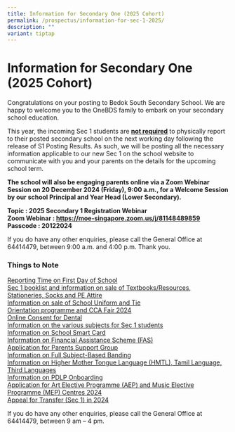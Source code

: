 ```yaml
---
title: Information for Secondary One (2025 Cohort)
permalink: /prospectus/information-for-sec-1-2025/
description: ""
variant: tiptap
---
```

<h1>Information for Secondary One (2025 Cohort)</h1>
<p>Congratulations on your posting to Bedok South Secondary School. We are
happy to welcome you to the OneBDS family to embark on your secondary school
education.</p>
<p>This year, the incoming Sec 1 students are <strong><u>not required</u></strong> to
physically report to their posted secondary school on the next working
day following the release of S1 Posting Results. As such, we will be posting
all the necessary information applicable to our new Sec 1 on the school
website to communicate with you and your parents on the details for the
upcoming school term.</p>
<p><strong>The school will also be engaging parents online via a Zoom Webinar Session on 20 December 2024 (Friday), 9:00 a.m., for a Welcome Session by our school Principal and Year Head (Lower Secondary).</strong>
</p>
<p><strong>Topic : 2025 Secondary 1 Registration Webinar<br>Zoom Webinar : <a href="https://moe-singapore.zoom.us/j/81148489859" rel="noopener noreferrer nofollow" target="_blank">https://moe-singapore.zoom.us/j/81148489859</a><br>Passcode : 20122024</strong>
</p>
<p></p>
<p>If you do have any other enquiries, please call the General Office at
64414479, between 9:00 a.m. and 4:00 p.m. Thank you.</p>
<p></p>
<h3>Things to Note</h3>
<p><a href="https://bedoksouthsec.moe.edu.sg/prospectus/reporting-time-on-first-day-of-school/" rel="noopener noreferrer nofollow" target="_blank">Reporting Time on First Day of School</a>
<br><a href="https://bedoksouthsec.moe.edu.sg/prospectus/purchase-of-books-stationeries-socks-pe-attire-and-booklist-for-2024/" rel="noopener noreferrer nofollow" target="_blank">Sec 1 booklist and information on sale of Textbooks/Resources, Stationeries, Socks and PE Attire</a>
<br><a href="https://bedoksouthsec.moe.edu.sg/prospectus/purchase-of-school-uniform-and-tie/" rel="noopener noreferrer nofollow" target="_blank">Information on sale of School Uniform and Tie</a>
<br><a href="https://bedoksouthsec.moe.edu.sg/prospectus/orientation-programme-and-cca-fair-2024/" rel="noopener noreferrer nofollow" target="_blank">Orientation programme and CCA Fair 2024</a>
<br><a href="https://bedoksouthsec.moe.edu.sg/prospectus/online-consent-for-dental-services/" rel="noopener noreferrer nofollow" target="_blank">Online Consent for Dental</a>
<br><a href="https://bedoksouthsec.moe.edu.sg/prospectus/information-on-various-subjects-for-sec-1-students/" rel="noopener noreferrer nofollow" target="_blank">Information on the various subjects for Sec 1 students </a>
<br><a href="https://bedoksouthsec.moe.edu.sg/prospectus/information-on-school-smart-card/" rel="noopener noreferrer nofollow" target="_blank">Information on School Smart Card</a>
<br><a href="https://bedoksouthsec.moe.edu.sg/prospectus/information-on-fas/" rel="noopener noreferrer nofollow" target="_blank">Information on Financial Assistance Scheme (FAS)</a>
<br><a href="https://bedoksouthsec.moe.edu.sg/information-and-links/for-parents/" rel="noopener noreferrer nofollow" target="_blank">Application for Parents Support Group </a>
<br><a href="https://bedoksouthsec.moe.edu.sg/curriculum/full-subject-based-banding-fsbb/" rel="noopener noreferrer nofollow" target="_blank">Information on Full Subject-Based Banding</a>
<br><a href="https://bedoksouthsec.moe.edu.sg/prospectus/information-on-mother-tongue-languages/" rel="noopener noreferrer nofollow" target="_blank">Information on Higher Mother Tongue Language (HMTL), Tamil Language, Third Languages</a>
<br><a href="https://bedoksouthsec.moe.edu.sg/prospectus/information-on-pdlp-onboarding/" rel="noopener noreferrer nofollow" target="_blank">Information on PDLP Onboarding</a>
<br><a href="https://bedoksouthsec.moe.edu.sg/prospectus/aep-and-mep/" rel="noopener noreferrer nofollow" target="_blank">Application for Art Elective Programme (AEP) and Music Elective Programme (MEP) Centres 2024</a>
<br><a href="https://bedoksouthsec.moe.edu.sg/prospectors/appeal-for-transfer-sec1-2024/" rel="noopener noreferrer nofollow" target="_blank">Appeal for Transfer (Sec 1) in 2024</a>
</p>
<p>If you do have any other enquiries, please call the General Office at
64414479, between 9 am – 4 pm.</p>